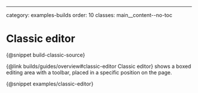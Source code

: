 ---
category: examples-builds
order: 10
classes: main__content--no-toc


# Classic editor

{@snippet build-classic-source}

{@link builds/guides/overview#classic-editor Classic editor} shows a boxed editing area with a toolbar, placed in a specific position on the page.

{@snippet examples/classic-editor}
